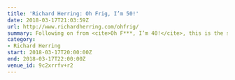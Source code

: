 ```yaml
---
title: 'Richard Herring: Oh Frig, I’m 50!'
date: 2018-03-17T21:03:59Z
url: http://www.richardherring.com/ohfrig/
summary: Following on from <cite>Oh F***, I’m 40!</cite>, this is the second instalment in Herring’s once-a-decade examination of ageing.
category:
- Richard Herring
start: 2018-03-17T20:00:00Z
end: 2018-03-17T22:00:00Z
venue_id: 9c2xrrfv+r2
---
```

